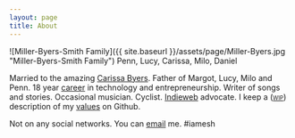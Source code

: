 ```yaml
---
layout: page
title: About
---
```


![Miller-Byers-Smith Family]({{ site.baseurl }}/assets/page/Miller-Byers.jpg "Miller-Byers-Smith Family")
<span class="small">Penn, Lucy, Carissa, Milo, Daniel</span>

Married to the amazing [Carissa Byers](http://carissabyers.com/). Father of Margot, Lucy, Milo and Penn. 18 year [career](https://www.linkedin.com/in/dealingwith) in technology and entrepreneurship. Writer of songs and stories. Occasional musician. Cyclist. [Indieweb](https://en.wikipedia.org/wiki/IndieWeb) advocate. I keep a (<span style="font-variant:small-caps">[wip](https://en.wikipedia.org/wiki/Work_in_process)</span>) description of my [values](https://github.com/dealingwith/values) on Github.

Not on any social networks. You can [email](mailto:dealingwith@gmail.com) me. #iamesh
